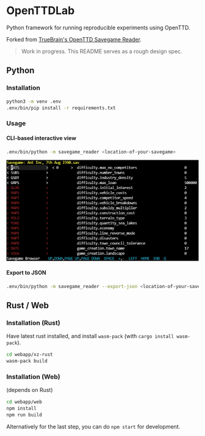 # OpenTTDLab

Python framework for running reproducible experiments using OpenTTD.

Forked from [TrueBrain's OpenTTD Savegame Reader](https://github.com/TrueBrain/OpenTTD-savegame-reader).

> Work in progress. This README serves as a rough design spec.

## Python

### Installation

```bash
python3 -m venv .env
.env/bin/pip install -r requirements.txt
```

### Usage

#### CLI-based interactive view

```bash
.env/bin/python -m savegame_reader <location-of-your-savegame>
```

![image](docs/example.png)

#### Export to JSON

```bash
.env/bin/python -m savegame_reader --export-json <location-of-your-savegame>
```

## Rust / Web

### Installation (Rust)

Have latest rust installed, and install `wasm-pack` (with `cargo install wasm-pack`).

```bash
cd webapp/xz-rust
wasm-pack build
```

### Installation (Web)

(depends on Rust)

```bash
cd webapp/web
npm install
npm run build
```

Alternatively for the last step, you can do `npm start` for development.
